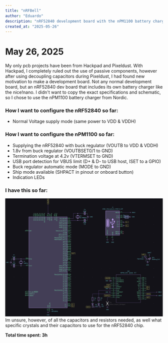```yaml
---
title: "nRFBell"
author: "Eduardo"
description: "nRF52840 development board with the nPM1100 battery charger, inspired by the nice!nano & Supermini nRF52840"
created_at: "2025-05-26"
---
```


# May 26, 2025
My only pcb projects have been from Hackpad and Pixeldust. With Hackpad, I completely ruled out the use of passive components, however after using decoupling capacitors during Pixeldust, I had found new motivation to make a development board. Not any normal development board, but an nRF52840 dev board that includes its own battery charger like the nice!nano. I didn't want to copy the exact specifications and schematic, so I chose to use the nPM1100 battery charger from Nordic.

### How I want to configure the nRF52840 so far:
- Normal Voltage supply mode (same power to VDD & VDDH)

### How I want to configure the nPM1100 so far:
- Supplying the nRF52840 with buck regulator (VOUTB to VDD & VDDH) 
- 1.8v from buck regulator (VOUTBSET0/1 to GND)
- Termination voltage at 4.2v (VTERMSET to GND)
- USB port detection for VBUS limit (D+ & D- to USB host, ISET to a GPIO)
- Buck regulator automatic mode (MODE to GND)
- Ship mode available (SHPACT in pinout or onboard button)
- Indication LEDs

### I have this so far:
![May 26 schematic](/journalimages/May26.png)
Im unsure, however, of all the capacitors and resistors needed, as well what specific crystals and their capacitors to use for the nRF52840 chip.

**Total time spent: 3h**
